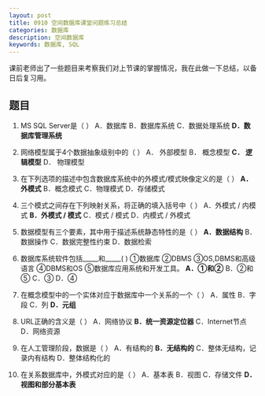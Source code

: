 ```yaml
---
layout: post
title: 0910 空间数据库课堂问题练习总结
categories: 数据库
description: 空间数据库
keywords: 数据库, SQL
---
```


课前老师出了一些题目来考察我们对上节课的掌握情况，我在此做一下总结，以备日后复习用。

<!--more-->

## 题目

1. MS SQL Server是（ ）
   A．数据库
   B．数据库系统
   C．数据处理系统
   **D．数据库管理系统**

2. 网络模型属于4个数据抽象级别中的（ ）
   A． 外部模型
   B． 概念模型
   **C． 逻辑模型**
   D． 物理模型

3. 在下列选项的描述中包含数据库系统中的外模式/模式映像定义的是（ ）
   **A．外模式**
   B．概念模式
   C．物理模式
   D．存储模式

4. 三个模式之间存在下列映射关系，将正确的填入括号中（ ）
   A．外模式 / 内模式
   **B．外模式 / 模式**
   C．模式 / 模式
   D．内模式 / 外模式

5. 数据模型有三个要素，其中用于描述系统静态特性的是（ ）
   **A．数据结构**
   B．数据操作
   C．数据完整性约束
   D．数据检索

6. 数据库系统软件包括_____和_____(  )
   ①数据库            ②DBMS           ③OS,DBMS和高级语言
   ④DBMS和OS       ⑤数据库应用系统和开发工具。
   **A．①和②**
   B．②和⑤
   C．③
   D．④

7. 在概念模型中的一个实体对应于数据库中一个关系的一个（ ）
   A．属性
   B．字段
   C．列
   **D．元组**

8. URL正确的含义是（ ）
   A．网络协议
   **B．统一资源定位器**
   C．Internet节点
   D．网络资源

9. 在人工管理阶段，数据是（ ）
   A．有结构的
   **B．无结构的**
   C．整体无结构，记录内有结构
   D．整体结构化的

10. 在关系数据库中，外模式对应的是（ ）
   A．基本表
   B．视图 
   C．存储文件
   **D．视图和部分基本表**